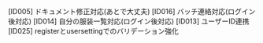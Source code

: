 [ID005] ドキュメント修正対応(あとで大丈夫)
[ID016] バッチ連絡対応(ログイン後対応)
[ID014] 自分の服装一覧対応(ログイン後対応)
[ID013] ユーザーID連携
[ID025] registerとusersettingでのバリデーション強化
